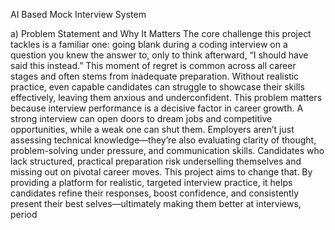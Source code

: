 AI Based Mock Interview System

a) Problem Statement and Why It Matters
The core challenge this project tackles is a familiar one: going blank during a coding interview on a question you knew the answer to, only to think afterward, “I should have said this instead.” This moment of regret is common across all career stages and often stems from inadequate preparation. Without realistic practice, even capable candidates can struggle to showcase their skills effectively, leaving them anxious and underconfident.
This problem matters because interview performance is a decisive factor in career growth. A strong interview can open doors to dream jobs and competitive opportunities, while a weak one can shut them. Employers aren’t just assessing technical knowledge—they’re also evaluating clarity of thought, problem-solving under pressure, and communication skills. Candidates who lack structured, practical preparation risk underselling themselves and missing out on pivotal career moves.
This project aims to change that. By providing a platform for realistic, targeted interview practice, it helps candidates refine their responses, boost confidence, and consistently present their best selves—ultimately making them better at interviews, period

